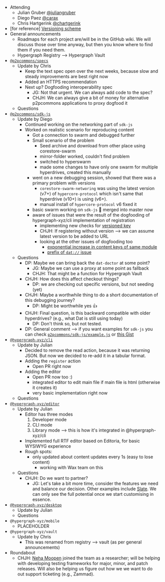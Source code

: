 -   Attending
    - Julian Gruber [@juliangruber](https://twitter.com/juliangruber)
    - Diego Paez [@carax](https://twitter.com/carax)
    - Chris Hartgerink [@chartgerink](https://twitter.com/chartgerink)
-   [for reference] [Versioning scheme](https://drive.google.com/a/libscie.org/open?id=1Hp4gIUVNePO33lGcYeK8dOwY6EZWCQrL7XrURIILslg)
-   General announcements
    - Roadmaps for each project are/will be in the GitHub wiki. We will discuss those over time anyway, but then you know where to find them if you need them.
    - Hypergraph Registry --> Hypergraph Vault
-   [`@p2pcommons/specs`](https://github.com/p2pcommons/specs)
    - Update by Chris
      - Keep the text spec open over the next weeks, because slow and steady improvements are best right now
      - Added an HTTPS recommendation
      - Next up? Dogfooding interoperability spec
        - JG: Not that urgent. We can always add code to the spec?
        - CHJH: We can always give a bit of money for alternative p2pcommons applications to proxy dogfood it
    - Questions
-   [`@p2pcommons/sdk-js`](https://github.com/p2pcommons/sdk-js)
    - Update by Diego 
      - Continued working on the networking part of `sdk-js`
      - Worked on realistic scenario for reproducing content
        - Got a connection to swarm and debugged further
        - Small scenario of the problem
          - Seed archive and download from other place using corestore-swarm
          - mirror-folder worked, couldn't find problem
          - switched to hyperswarm
          - made some changes to have only one swarm for multiple hyperdrives, created this manually
        - went on a new debugging session, showed that there was a primary problem with versions
          - `corestore-swarm-networing` was using the latest version (v7+) of `hypercore-protocol` which isn't same that hyperdrive (v10+) is using (v6+).  
          - manual install of `hypercore-protocol` v6 fixed it
        - basic swarm working on `sdk-js` :confetti_ball: merged into master now
        - aware of issues that were the result of the dogfooding of hypergraph-xyz/cli implementation of registration
          - implementing new checks for [versioned key](https://github.com/p2pcommons/sdk-js/issues/48)
          - CHJH: If registering without version --> we can assume latest version to be added to URL
          - looking at the other issues of dogfooding too
            - [exponential increase in content keys of same module](https://github.com/p2pcommons/sdk-js/issues/50)
            - [prefix of `dat://` issue](https://github.com/p2pcommons/sdk-js/issues/49)
    - Questions
      - DP: Maybe we can bring back the `dat-doctor` at some point?
        - JG: Maybe we can use a proxy at some point as fallback
        - CHJH: That might be a function for Hypergraph Vault
      - CHJH: How does this affect checkout things?
        - DP: we are checking out specific versions, but not seeding (yet)
      - CHJH: Maybe a worthwhile thing to do a short documentation of this debugging journey?
        - DP: Might be worthwhile yes :+1:
      - CHJH: Final question, is this backward compatible with older hyperdrives? (e.g., what Dat is still using today)
        - DP: Don't think so, but not tested.
      - DP: General comment --> if you want examples for `sdk-js` you can check [`p2pcommons/sdk-js/example.js`](https://github.com/p2pcommons/sdk-js/blob/master/example.js) or [this Gist](https://gist.github.com/dpaez/f85feaddf9533228c033abbe50ef61ac)
-   [`@hypergraph-xyz/cli`](https://github.com/hypergraph-xyz/cli)
    - Update by Julian
      - Decided to remove the read action, because it was returning JSON. But now we decided to re-add it in a tabular format.
      - Adding the `register` action
        - Open PR right now
      - Adding the editor
        - Open PR now too :)
        - integrated editor to edit main file if main file is html (otherwise it creates it)
        - very basic implementation right now
    - Questions
-   [`@hypergraph-xyz/editor`](https://github.com/hypergraph-xyz/editor)
    - Update by Julian
      - Editor has three modes
        1. Developer mode
        2. CLI mode
        3. Library mode --> this is how it's integrated in @hypergraph-xyz/cli
      - Implemented full RTF editor based on Editoria, for basic WYSIWYG experience
      - Rough spots:
        - only updated about content updates every 1s (easy to lose content)
          - working with Wax team on this
    - Questions
      - CHJH: Do we want to partner?
        - JG: Let's take a bit more time, consider the features we need and balance our decision. Other examples include [Slate](https://github.com/ianstormtaylor/slate). We can only see the full potential once we start customising in essence.
-   [`@hypergraph-xyz/desktop`](https://github.com/hypergraph-xyz/desktop)
    - Update by Julian
    - Questions
-   `@hypergraph-xyz/mobile`
    - PLACEHOLDER
-   `@hypergraph-xyz/vault`
    - Update by Chris
      - This was renamed from registry --> vault (as per general announcements)
- Roundabout
  - CHJH: [Neha Moopen](https://twitter.com/NehaMoopen) joined the team as a researcher; will be helping with developing testing frameworks for major, minor, and patch releases. Will also be helping us figure out how we we want to do out support ticketing (e.g., Zammad).
